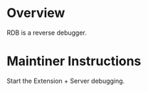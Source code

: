 # Overview
RDB is a reverse debugger.

# Maintiner Instructions
Start the Extension + Server debugging.
